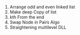 1. Arrange odd and even linked list  
2. Make deep Copy of list 
3. kth From the end 
4. Swap Node in Pairs Algo 
5. Straightening multilevel DLL 

